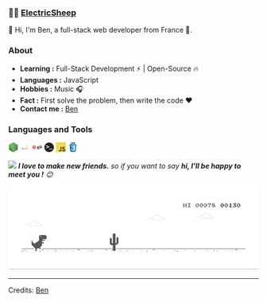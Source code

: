 ###  :man_technologist:  [ElectricSheep](http://www.electric-sheep.io/)

👋 Hi, I'm Ben, a full-stack web developer from France 🚀. 

### About

-  **Learning :** Full-Stack Development :zap: | Open-Source :fire:    
-  **Languages :** JavaScript
-  **Hobbies :** Music :headphones:
-  **Fact :** First solve the problem, then write the code :heart:
-  **Contact me :** [Ben](mailto:ben.paget@live.fr)


### Languages and Tools

<code><img height="20" src="https://raw.githubusercontent.com/github/explore/80688e429a7d4ef2fca1e82350fe8e3517d3494d/topics/nodejs/nodejs.png"></code>
<code><img height="20" src="https://raw.githubusercontent.com/github/explore/80688e429a7d4ef2fca1e82350fe8e3517d3494d/topics/mysql/mysql.png"></code>
<code><img height="20" src="https://raw.githubusercontent.com/github/explore/80688e429a7d4ef2fca1e82350fe8e3517d3494d/topics/git/git.png"></code>
<code><img height="20" src="https://raw.githubusercontent.com/github/explore/80688e429a7d4ef2fca1e82350fe8e3517d3494d/topics/terminal/terminal.png"></code>
<code><img height="20" src="https://raw.githubusercontent.com/github/explore/80688e429a7d4ef2fca1e82350fe8e3517d3494d/topics/javascript/javascript.png"></code>
<code><img height="20" src="https://raw.githubusercontent.com/github/explore/80688e429a7d4ef2fca1e82350fe8e3517d3494d/topics/css/css.png"></code>


<img src="https://media.giphy.com/media/LnQjpWaON8nhr21vNW/giphy.gif" width="60"> <em><b>I love to make new friends.</b> so if you want to say <b>hi, I'll be happy to meet you !</b> 😊</em>


![Dino](https://raw.githubusercontent.com/wangningkai/wangningkai/master/assets/dino.gif)

-----
Credits: [Ben](https://github.com/MyElectricSheep)
